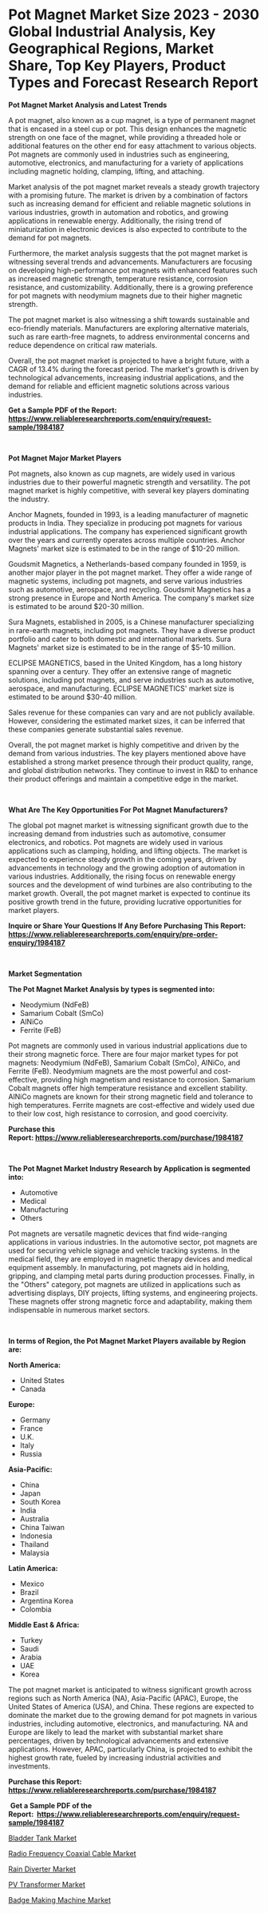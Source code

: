 <p><h1>Pot Magnet Market Size 2023 - 2030 Global Industrial Analysis, Key Geographical Regions, Market Share, Top Key Players, Product Types and Forecast Research Report</h1></p><p><strong>Pot Magnet Market Analysis and Latest Trends</strong></p>
<p><p>A pot magnet, also known as a cup magnet, is a type of permanent magnet that is encased in a steel cup or pot. This design enhances the magnetic strength on one face of the magnet, while providing a threaded hole or additional features on the other end for easy attachment to various objects. Pot magnets are commonly used in industries such as engineering, automotive, electronics, and manufacturing for a variety of applications including magnetic holding, clamping, lifting, and attaching.</p><p>Market analysis of the pot magnet market reveals a steady growth trajectory with a promising future. The market is driven by a combination of factors such as increasing demand for efficient and reliable magnetic solutions in various industries, growth in automation and robotics, and growing applications in renewable energy. Additionally, the rising trend of miniaturization in electronic devices is also expected to contribute to the demand for pot magnets.</p><p>Furthermore, the market analysis suggests that the pot magnet market is witnessing several trends and advancements. Manufacturers are focusing on developing high-performance pot magnets with enhanced features such as increased magnetic strength, temperature resistance, corrosion resistance, and customizability. Additionally, there is a growing preference for pot magnets with neodymium magnets due to their higher magnetic strength.</p><p>The pot magnet market is also witnessing a shift towards sustainable and eco-friendly materials. Manufacturers are exploring alternative materials, such as rare earth-free magnets, to address environmental concerns and reduce dependence on critical raw materials.</p><p>Overall, the pot magnet market is projected to have a bright future, with a CAGR of 13.4% during the forecast period. The market's growth is driven by technological advancements, increasing industrial applications, and the demand for reliable and efficient magnetic solutions across various industries.</p></p>
<p><strong>Get a Sample PDF of the Report:&nbsp; <a href="https://www.reliableresearchreports.com/enquiry/request-sample/1984187">https://www.reliableresearchreports.com/enquiry/request-sample/1984187</a></strong></p>
<p>&nbsp;</p>
<p><strong>Pot Magnet Major Market Players</strong></p>
<p><p>Pot magnets, also known as cup magnets, are widely used in various industries due to their powerful magnetic strength and versatility. The pot magnet market is highly competitive, with several key players dominating the industry.</p><p>Anchor Magnets, founded in 1993, is a leading manufacturer of magnetic products in India. They specialize in producing pot magnets for various industrial applications. The company has experienced significant growth over the years and currently operates across multiple countries. Anchor Magnets' market size is estimated to be in the range of $10-20 million.</p><p>Goudsmit Magnetics, a Netherlands-based company founded in 1959, is another major player in the pot magnet market. They offer a wide range of magnetic systems, including pot magnets, and serve various industries such as automotive, aerospace, and recycling. Goudsmit Magnetics has a strong presence in Europe and North America. The company's market size is estimated to be around $20-30 million.</p><p>Sura Magnets, established in 2005, is a Chinese manufacturer specializing in rare-earth magnets, including pot magnets. They have a diverse product portfolio and cater to both domestic and international markets. Sura Magnets' market size is estimated to be in the range of $5-10 million.</p><p>ECLIPSE MAGNETICS, based in the United Kingdom, has a long history spanning over a century. They offer an extensive range of magnetic solutions, including pot magnets, and serve industries such as automotive, aerospace, and manufacturing. ECLIPSE MAGNETICS' market size is estimated to be around $30-40 million.</p><p>Sales revenue for these companies can vary and are not publicly available. However, considering the estimated market sizes, it can be inferred that these companies generate substantial sales revenue.</p><p>Overall, the pot magnet market is highly competitive and driven by the demand from various industries. The key players mentioned above have established a strong market presence through their product quality, range, and global distribution networks. They continue to invest in R&D to enhance their product offerings and maintain a competitive edge in the market.</p></p>
<p>&nbsp;</p>
<p><strong>What Are The Key Opportunities For Pot Magnet Manufacturers?</strong></p>
<p><p>The global pot magnet market is witnessing significant growth due to the increasing demand from industries such as automotive, consumer electronics, and robotics. Pot magnets are widely used in various applications such as clamping, holding, and lifting objects. The market is expected to experience steady growth in the coming years, driven by advancements in technology and the growing adoption of automation in various industries. Additionally, the rising focus on renewable energy sources and the development of wind turbines are also contributing to the market growth. Overall, the pot magnet market is expected to continue its positive growth trend in the future, providing lucrative opportunities for market players.</p></p>
<p><strong>Inquire or Share Your Questions If Any Before Purchasing This Report: <a href="https://www.reliableresearchreports.com/enquiry/pre-order-enquiry/1984187">https://www.reliableresearchreports.com/enquiry/pre-order-enquiry/1984187</a></strong></p>
<p>&nbsp;</p>
<p><strong>Market Segmentation</strong></p>
<p><strong>The Pot Magnet Market Analysis by types is segmented into:</strong></p>
<p><ul><li>Neodymium (NdFeB)</li><li>Samarium Cobalt (SmCo)</li><li>AlNiCo</li><li>Ferrite (FeB)</li></ul></p>
<p><p>Pot magnets are commonly used in various industrial applications due to their strong magnetic force. There are four major market types for pot magnets: Neodymium (NdFeB), Samarium Cobalt (SmCo), AlNiCo, and Ferrite (FeB). Neodymium magnets are the most powerful and cost-effective, providing high magnetism and resistance to corrosion. Samarium Cobalt magnets offer high temperature resistance and excellent stability. AlNiCo magnets are known for their strong magnetic field and tolerance to high temperatures. Ferrite magnets are cost-effective and widely used due to their low cost, high resistance to corrosion, and good coercivity.</p></p>
<p><strong>Purchase this Report:&nbsp;<a href="https://www.reliableresearchreports.com/purchase/1984187">https://www.reliableresearchreports.com/purchase/1984187</a></strong></p>
<p>&nbsp;</p>
<p><strong>The Pot Magnet Market Industry Research by Application is segmented into:</strong></p>
<p><ul><li>Automotive</li><li>Medical</li><li>Manufacturing</li><li>Others</li></ul></p>
<p><p>Pot magnets are versatile magnetic devices that find wide-ranging applications in various industries. In the automotive sector, pot magnets are used for securing vehicle signage and vehicle tracking systems. In the medical field, they are employed in magnetic therapy devices and medical equipment assembly. In manufacturing, pot magnets aid in holding, gripping, and clamping metal parts during production processes. Finally, in the "Others" category, pot magnets are utilized in applications such as advertising displays, DIY projects, lifting systems, and engineering projects. These magnets offer strong magnetic force and adaptability, making them indispensable in numerous market sectors.</p></p>
<p>&nbsp;</p>
<p><strong>In terms of Region, the Pot Magnet Market Players available by Region are:</strong></p>
<p>
    <p> <strong> North America: </strong>
        <ul>
            <li>United States</li>
            <li>Canada</li>
        </ul>
        </p> 
    <p> <strong> Europe: </strong>
        <ul>
            <li>Germany</li>
            <li>France</li>
            <li>U.K.</li>
            <li>Italy</li>
            <li>Russia</li>
        </ul>
        </p> 
    <p> <strong> Asia-Pacific: </strong>
        <ul>
            <li>China</li>
            <li>Japan</li>
            <li>South Korea</li>
            <li>India</li>
            <li>Australia</li>
            <li>China Taiwan</li>
            <li>Indonesia</li>
            <li>Thailand</li>
            <li>Malaysia</li>
        </ul>
        </p> 
    <p> <strong> Latin America: </strong>
        <ul>
            <li>Mexico</li>
            <li>Brazil</li>
            <li>Argentina Korea</li>
            <li>Colombia</li>
        </ul>
        </p> 
    <p> <strong> Middle East & Africa: </strong>
        <ul>
            <li>Turkey</li>
            <li>Saudi</li>
            <li>Arabia</li>
            <li>UAE</li>
            <li>Korea</li>
        </ul>
    </p>
    </p>
<p><p>The pot magnet market is anticipated to witness significant growth across regions such as North America (NA), Asia-Pacific (APAC), Europe, the United States of America (USA), and China. These regions are expected to dominate the market due to the growing demand for pot magnets in various industries, including automotive, electronics, and manufacturing. NA and Europe are likely to lead the market with substantial market share percentages, driven by technological advancements and extensive applications. However, APAC, particularly China, is projected to exhibit the highest growth rate, fueled by increasing industrial activities and investments.</p></p>
<p><strong>Purchase this Report: <a href="https://www.reliableresearchreports.com/purchase/1984187">https://www.reliableresearchreports.com/purchase/1984187</a></strong></p>
<p>&nbsp;<strong>Get a Sample PDF of the Report:&nbsp;&nbsp;<a href="https://www.reliableresearchreports.com/enquiry/request-sample/1984187">https://www.reliableresearchreports.com/enquiry/request-sample/1984187</a></strong></p>
<p><strong></strong></p>
<p><p><a href="https://medium.com/@dorinaprifti56/bladder-tank-market-size-and-market-trends-complete-industry-overview-2023-to-2030-7a377031f4a1">Bladder Tank Market</a></p><p><a href="https://medium.com/@efrenmuller/radio-frequency-coaxial-cable-market-report-reveals-the-latest-trends-and-growth-opportunities-of-d5e26595d091">Radio Frequency Coaxial Cable Market</a></p><p><a href="https://medium.com/@albanamusaj1924/rain-diverter-market-the-key-to-successful-business-strategy-forecast-till-2030-5ec5828a8d7d">Rain Diverter Market</a></p><p><a href="https://medium.com/@yjwzfixtb68151/pv-transformer-market-size-reveals-the-best-marketing-channels-in-global-industry-b2d37d019c68">PV Transformer Market</a></p><p><a href="https://medium.com/@dritasmani2022/badge-making-machine-market-size-market-outlook-and-market-forecast-2023-to-2030-046ad1e1f35e">Badge Making Machine Market</a></p></p>